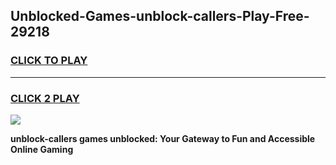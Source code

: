 
## Unblocked-Games-unblock-callers-Play-Free-29218
<h3>
<a href="https://premium76.site?title=unblock-callers&ref=20M">CLICK TO PLAY</a></h3>
<hr>

<h3>
<a href="https://premium76.site?title=unblock-callers&ref=20M">CLICK 2 PLAY</a>
  
</h3>

<a href="https://premium76.site?title=unblock-callers&ref=19M"><img src="https://clearcache.store/games.png"></a>


**unblock-callers games unblocked: Your Gateway to Fun and Accessible Online Gaming**
